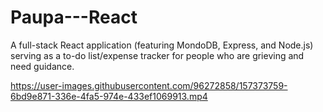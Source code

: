 # Paupa---React
A full-stack React application (featuring MondoDB, Express, and Node.js) serving as a to-do list/expense tracker for people who are grieving and need guidance.


https://user-images.githubusercontent.com/96272858/157373759-6bd9e871-336e-4fa5-974e-433ef1069913.mp4

